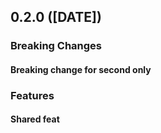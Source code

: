 ## 0.2.0 ([DATE])

### Breaking Changes

#### Breaking change for second only

### Features

#### Shared feat
